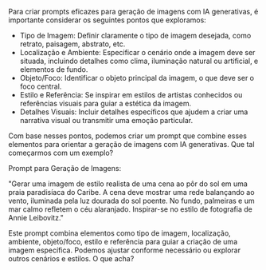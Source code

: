 Para criar prompts eficazes para geração de imagens com IA generativas, é importante considerar os seguintes pontos que exploramos:

- Tipo de Imagem: Definir claramente o tipo de imagem desejada, como retrato, paisagem, abstrato, etc.
- Localização e Ambiente: Especificar o cenário onde a imagem deve ser situada, incluindo detalhes como clima, iluminação natural ou artificial, e elementos de fundo.
- Objeto/Foco: Identificar o objeto principal da imagem, o que deve ser o foco central.
- Estilo e Referência: Se inspirar em estilos de artistas conhecidos ou referências visuais para guiar a estética da imagem.
- Detalhes Visuais: Incluir detalhes específicos que ajudem a criar uma narrativa visual ou transmitir uma emoção particular.

Com base nesses pontos, podemos criar um prompt que combine esses elementos para orientar a geração de imagens com IA generativas. Que tal começarmos com um exemplo?

Prompt para Geração de Imagens:

  "Gerar uma imagem de estilo realista de uma cena ao pôr do sol em uma praia paradisíaca do Caribe. A cena deve   mostrar uma rede balançando ao vento, iluminada pela luz dourada do sol poente. No fundo, palmeiras e um mar calmo refletem o céu alaranjado. Inspirar-se no estilo de fotografia de Annie Leibovitz."

Este prompt combina elementos como tipo de imagem, localização, ambiente, objeto/foco, estilo e referência para guiar a criação de uma imagem específica. Podemos ajustar conforme necessário ou explorar outros cenários e estilos. O que acha?
